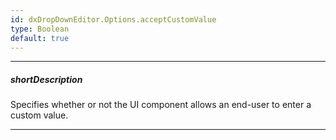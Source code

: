 ```yaml
---
id: dxDropDownEditor.Options.acceptCustomValue
type: Boolean
default: true
---
```

---
##### shortDescription
Specifies whether or not the UI component allows an end-user to enter a custom value.

---

